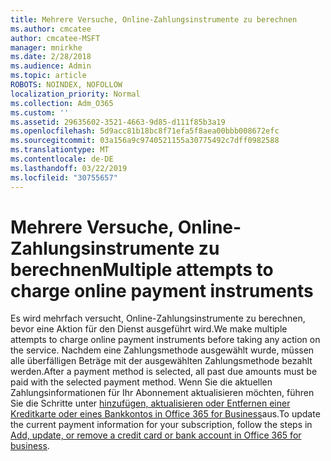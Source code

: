```yaml
---
title: Mehrere Versuche, Online-Zahlungsinstrumente zu berechnen
ms.author: cmcatee
author: cmcatee-MSFT
manager: mnirkhe
ms.date: 2/28/2018
ms.audience: Admin
ms.topic: article
ROBOTS: NOINDEX, NOFOLLOW
localization_priority: Normal
ms.collection: Adm_O365
ms.custom: ''
ms.assetid: 29635602-3521-4663-9d85-d111f85b3a19
ms.openlocfilehash: 5d9acc81b18bc8f71efa5f8aea00bbb008672efc
ms.sourcegitcommit: 03a156a9c9740521155a30775492c7dff0982588
ms.translationtype: MT
ms.contentlocale: de-DE
ms.lasthandoff: 03/22/2019
ms.locfileid: "30755657"
---
```

# <a name="multiple-attempts-to-charge-online-payment-instruments"></a><span data-ttu-id="a6827-102">Mehrere Versuche, Online-Zahlungsinstrumente zu berechnen</span><span class="sxs-lookup"><span data-stu-id="a6827-102">Multiple attempts to charge online payment instruments</span></span>

<span data-ttu-id="a6827-103">Es wird mehrfach versucht, Online-Zahlungsinstrumente zu berechnen, bevor eine Aktion für den Dienst ausgeführt wird.</span><span class="sxs-lookup"><span data-stu-id="a6827-103">We make multiple attempts to charge online payment instruments before taking any action on the service.</span></span> <span data-ttu-id="a6827-104">Nachdem eine Zahlungsmethode ausgewählt wurde, müssen alle überfälligen Beträge mit der ausgewählten Zahlungsmethode bezahlt werden.</span><span class="sxs-lookup"><span data-stu-id="a6827-104">After a payment method is selected, all past due amounts must be paid with the selected payment method.</span></span> <span data-ttu-id="a6827-105">Wenn Sie die aktuellen Zahlungsinformationen für Ihr Abonnement aktualisieren möchten, führen Sie die Schritte unter [hinzufügen, aktualisieren oder Entfernen einer Kreditkarte oder eines Bankkontos in Office 365 for Business](https://support.office.com/article/30ba9c83-50d8-4020-90ed-830a5b8c8724)aus.</span><span class="sxs-lookup"><span data-stu-id="a6827-105">To update the current payment information for your subscription, follow the steps in [Add, update, or remove a credit card or bank account in Office 365 for business](https://support.office.com/article/30ba9c83-50d8-4020-90ed-830a5b8c8724).</span></span>
  

